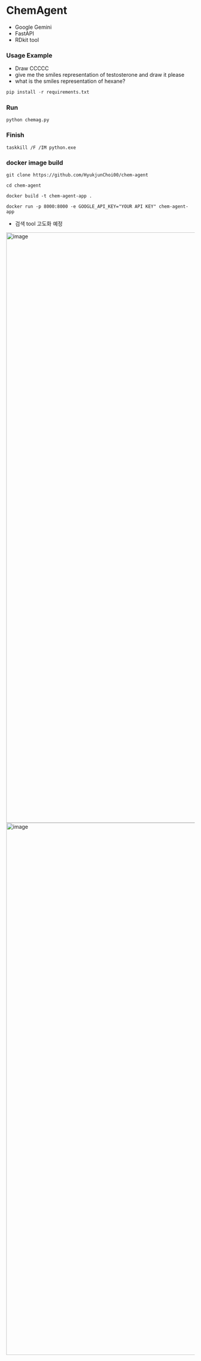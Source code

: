 # ChemAgent

- Google Gemini
- FastAPI
- RDkit tool

### Usage Example
- Draw CCCCC
- give me the smiles representation of testosterone and draw it please
- what is the smiles representation of hexane?

```python
pip install -r requirements.txt
```

### Run
```
python chemag.py
```

### Finish
```
taskkill /F /IM python.exe
```

### docker image build
```
git clone https://github.com/HyukjunChoi00/chem-agent
```

```
cd chem-agent
```

```
docker build -t chem-agent-app .
```


```
docker run -p 8000:8000 -e GOOGLE_API_KEY="YOUR API KEY" chem-agent-app
```


- 검색 tool 고도화 예정

<img width="2512" height="1574" alt="image" src="https://github.com/user-attachments/assets/fa1fda74-4278-473e-b5c0-451731fabfe7" />

<img width="2212" height="1419" alt="image" src="https://github.com/user-attachments/assets/425bf8be-dd10-4c57-a28e-ecdc0bac1055" />


